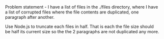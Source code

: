 Problem statement - I have a list of files in the ./files directory, where I have a list of corrupted files where the file contents are duplicated, one paragraph after another.

Use Node.js to truncate each files in half. That is each the file size should be half its current size so the the 2 paragraphs are not duplicated any more.


